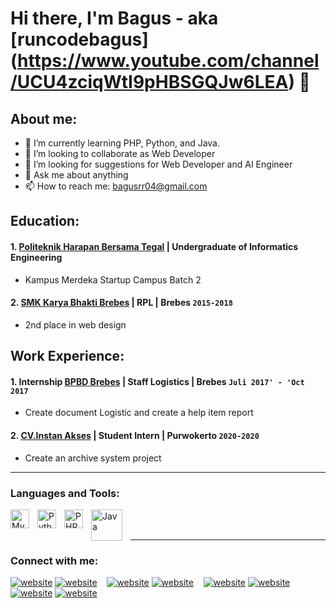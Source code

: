# Hi there, I'm Bagus - aka [runcodebagus] (https://www.youtube.com/channel/UCU4zciqWtI9pHBSGQJw6LEA) 👋
## About me:

- 🌱 I’m currently learning PHP, Python, and Java.
- 👯 I’m looking to collaborate as Web Developer
- 🤔 I’m looking for suggestions for Web Developer and AI Engineer
- 💬 Ask me about anything
- 📫 How to reach me: bagusrr04@gmail.com

## Education:

#### 1. [Politeknik Harapan Bersama Tegal](www.poltektegal.ac.id) | Undergraduate of Informatics Engineering
   - Kampus Merdeka Startup Campus Batch 2
 #### 2. [SMK Karya Bhakti Brebes](https://www.sman1kebumen.sch.id) | RPL | Brebes `2015-2018`
   - 2nd place in web design

## Work Experience:
#### 1. Internship [BPBD Brebes](https://bpbd.brebeskab.go.id) | Staff Logistics | Brebes `Juli 2017' - 'Oct 2017`
   - Create document Logistic and create a help item report 
#### 2. [CV.Instan Akses](https://instanakses.com) | Student Intern | Purwokerto `2020-2020`
   - Create an archive system project
---

### Languages and Tools:

[<img align="left" alt="MySQL" width="30px" src="https://cdn.jsdelivr.net/gh/devicons/devicon/icons/mysql/mysql-original.svg" style="padding-right:10px;" />][webdev]
[<img align="left" alt="Python" width="30px" src="https://upload.wikimedia.org/wikipedia/commons/thumb/c/c3/Python-logo-notext.svg/110px-Python-logo-notext.svg.png?20100317150552" style="padding-right:10px;" />][webdev]
[<img align="left" alt="PHP" width="30px" src="https://www.php.net//images/logos/new-php-logo.svg" style="padding-right:10px;" />][webdev]
[<img align="left" alt="Java" width="50px" src="https://www.bing.com/th?id=OIP.dJ7A1hPb-BDRBrhOmhrVAgHaHa&w=250&h=250&c=8&rs=1&qlt=90&o=6&pid=3.1&rm=2" style="padding-right:10px;" />][webdev]

<br />
<br />

---
### Connect with me:

[![website](./img/youtube-light.svg)](https://www.youtube.com/channel/UCU4zciqWtI9pHBSGQJw6LEA#gh-light-mode-only)
[![website](./img/youtube-dark.svg)](https://www.youtube.com/channel/UCU4zciqWtI9pHBSGQJw6LEA#gh-dark-mode-only)
&nbsp;&nbsp;
[![website](./img/twitter-light.svg)](https://twitter.com/runcodebagus#gh-light-mode-only)
[![website](./img/twitter-dark.svg)](https://twitter.com/runcodebagus#gh-dark-mode-only)
&nbsp;&nbsp;
[![website](./img/linkedin-light.svg)](https://www.linkedin.com/in/bagusr#gh-light-mode-only)
[![website](./img/linkedin-dark.svg)](https://www.linkedin.com/in/bagusr/#gh-dark-mode-only)
&nbsp;&nbsp;
[![website](./img/instagram-light.svg)](https://www.instagram.com/runcodebagus#gh-light-mode-only)
[![website](./img/instagram-dark.svg)](https://www.instagram.com/runcodebagus#gh-dark-mode-only)



[webdev]: https://github.com/bagusrr99/bagusrr99
